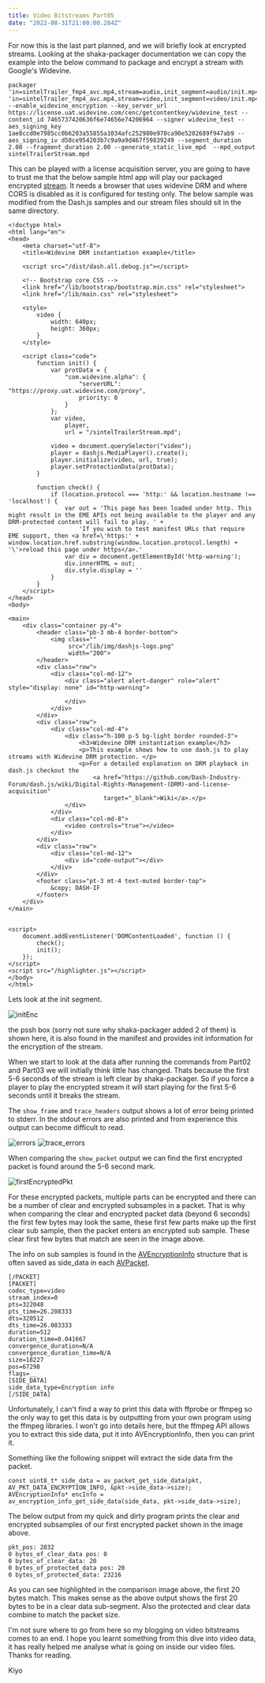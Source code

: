 ```yaml
---
title: Video Bitstreams Part05
date: "2022-08-31T21:00:00.284Z"
---
```


For now this is the last part planned, and we will briefly look at encrypted streams.
Looking at the shaka-packager documentation we can copy the example into the below command to package and encrypt a stream with Google's Widevine.

```
packager 'in=sintelTrailer_fmp4_avc.mp4,stream=audio,init_segment=audio/init.mp4,segment_template=audio/aud$Number$.m4s,skip_encryption=1,drm_label=AUDIO' 'in=sintelTrailer_fmp4_avc.mp4,stream=video,init_segment=video/init.mp4,segment_template=video/vid$Number$.m4s,drm_label=HD' --enable_widevine_encryption --key_server_url https://license.uat.widevine.com/cenc/getcontentkey/widevine_test --content_id 7465737420636f6e74656e74206964 --signer widevine_test --aes_signing_key 1ae8ccd0e7985cc0b6203a55855a1034afc252980e970ca90e5202689f947ab9 --aes_signing_iv d58ce954203b7c9a9a9d467f59839249 --segment_duration 2.00 --fragment_duration 2.00 --generate_static_live_mpd  --mpd_output sintelTrailerStream.mpd
```
This can be played with a license acquisition server, you are going to have to trust me that the below sample html app will play our packaged encrypted [stream](./../../streams/sintelTrailerStream.mpd).
It needs a browser that uses widevine DRM and where CORS is disabled as it is configured for testing only.
The below sample was modified from the Dash.js samples and our stream files should sit in the same directory.

```
<!doctype html>
<html lang="en">
<head>
    <meta charset="utf-8">
    <title>Widevine DRM instantiation example</title>

    <script src="/dist/dash.all.debug.js"></script>

    <!-- Bootstrap core CSS -->
    <link href="/lib/bootstrap/bootstrap.min.css" rel="stylesheet">
    <link href="/lib/main.css" rel="stylesheet">

    <style>
        video {
            width: 640px;
            height: 360px;
        }
    </style>

    <script class="code">
        function init() {
            var protData = {
                "com.widevine.alpha": {
                    "serverURL": "https://proxy.uat.widevine.com/proxy",
                    priority: 0
                }
            };
            var video,
                player,
                url = "/sintelTrailerStream.mpd";

            video = document.querySelector("video");
            player = dashjs.MediaPlayer().create();
            player.initialize(video, url, true);
            player.setProtectionData(protData);
        }

        function check() {
            if (location.protocol === 'http:' && location.hostname !== 'localhost') {
                var out = 'This page has been loaded under http. This might result in the EME APIs not being available to the player and any DRM-protected content will fail to play. ' +
                    'If you wish to test manifest URLs that require EME support, then <a href=\'https:' + window.location.href.substring(window.location.protocol.length) + '\'>reload this page under https</a>.'
                var div = document.getElementById('http-warning');
                div.innerHTML = out;
                div.style.display = ''
            }
        }
    </script>
</head>
<body>

<main>
    <div class="container py-4">
        <header class="pb-3 mb-4 border-bottom">
            <img class=""
                 src="/lib/img/dashjs-logo.png"
                 width="200">
        </header>
        <div class="row">
            <div class="col-md-12">
                <div class="alert alert-danger" role="alert" style="display: none" id="http-warning">

                </div>
            </div>
        </div>
        <div class="row">
            <div class="col-md-4">
                <div class="h-100 p-5 bg-light border rounded-3">
                    <h3>Widevine DRM instantiation example</h3>
                    <p>This example shows how to use dash.js to play streams with Widevine DRM protection. </p>
                    <p>For a detailed explanation on DRM playback in dash.js checkout the
                        <a href="https://github.com/Dash-Industry-Forum/dash.js/wiki/Digital-Rights-Management-(DRM)-and-license-acquisition"
                           target="_blank">Wiki</a>.</p>
                </div>
            </div>
            <div class="col-md-8">
                <video controls="true"></video>
            </div>
        </div>
        <div class="row">
            <div class="col-md-12">
                <div id="code-output"></div>
            </div>
        </div>
        <footer class="pt-3 mt-4 text-muted border-top">
            &copy; DASH-IF
        </footer>
    </div>
</main>


<script>
    document.addEventListener('DOMContentLoaded', function () {
        check();
        init();
    });
</script>
<script src="/highlighter.js"></script>
</body>
</html>
```

Lets look at the init segment.

![initEnc](./initEnc.png)

the pssh box (sorry not sure why shaka-packager added 2 of them) is shown here, it is also found in the manifest and provides init information for the encryption of the stream.

When we start to look at the data after running the commands from Part02 and Part03 we will initially think little has changed. Thats because the first 5-6 seconds of the stream is left clear by shaka-packager.
So if you force a player to play the encrypted stream it will start playing for the first 5-6 seconds until it breaks the stream.

The `show_frame` and `trace_headers` output shows a lot of error being printed to stderr. In the stdout errors are also printed and from experience this output can become difficult to read.

![errors](./errors.png)
![trace_errors](./trace_errors.png)

When comparing the `show_packet` output we can find the first encrypted packet is found around the 5-6 second mark.

![firstEncryptedPkt](./firstEncryptedPkt.png)


For these encrypted packets, multiple parts can be encrypted and there can be a number of clear and encrypted subsamples in a packet. That is why when comparing the clear and encrypted packet data (beyond 6 seconds) the first few bytes may look the same, these first few parts make up the first clear sub sample, then the packet enters an encrypted sub sample.
These clear first few bytes that match are seen in the image above.

The info on sub samples is found in the [AVEncryptionInfo](https://ffmpeg.org/doxygen/4.0/structAVEncryptionInfo.html) structure that is often saved as side_data in each [AVPacket](https://ffmpeg.org/doxygen/4.0/structAVPacket.html).

```
[/PACKET]
[PACKET]
codec_type=video
stream_index=0
pts=322048
pts_time=26.208333
dts=320512
dts_time=26.083333
duration=512
duration_time=0.041667
convergence_duration=N/A
convergence_duration_time=N/A
size=18227
pos=67298
flags=__
[SIDE_DATA]
side_data_type=Encryption info
[/SIDE_DATA]
```

Unfortunately, I can't find a way to print this data with ffprobe or ffmpeg so the only way to get this data is by outputting from your own program using the ffmpeg libraries.
I won't go into details here, but the ffmpeg API allows you to extract this side data, put it into AVEncryptionInfo, then you can print it.

Something like the following snippet will extract the side data frm the packet.
```
const uint8_t* side_data = av_packet_get_side_data(pkt, AV_PKT_DATA_ENCRYPTION_INFO, &pkt->side_data->size);
AVEncryptionInfo* encInfo = av_encryption_info_get_side_data(side_data, pkt->side_data->size);
```

The below output from my quick and dirty program prints the clear and encrypted subsamples of our first encrypted packet shown in the image above.

```
pkt_pos: 2832
0 bytes_of_clear_data pos: 0
0 bytes_of_clear_data: 20
0 bytes_of_protected_data pos: 20
0 bytes_of_protected_data: 23216
```
As you can see highlighted in the comparison image above, the first 20 bytes match. This makes sense as the above output shows the first 20 bytes to be in a clear data sub-segment. Also the protected and clear data combine to match the packet size.

I'm not sure where to go from here so my blogging on video bitstreams comes to an end. I hope you learnt something from this dive into video data, it has really helped me analyse what is going on inside our video files.
Thanks for reading.

Kiyo
